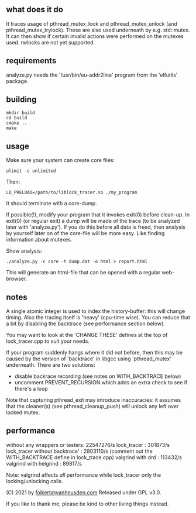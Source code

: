 what does it do
---------------
It traces usage of pthread_mutex_lock and pthread_mutex_unlock
(and pthread_mutex_trylock).
These are also used underneath by e.g. std::mutex.
It can then show if certain invalid actions were performed on
the mutexes used.
rwlocks are not yet supported.


requirements
------------
analyze.py needs the '/usr/bin/eu-addr2line' program from the
'elfutils' package.


building
--------
```
mkdir build
cd build
cmake ..
make
```


usage
-----
Make sure your system can create core files:

```
ulimit -c unlimited
```

Then:

```
LD_PRELOAD=/path/to/liblock_tracer.so ./my_program
```

It should terminate with a core-dump.

If possible(!), modify your program that it invokes exit(0)
before clean-up. In exit(0) (or regular exit) a dump will be
made of the trace (to be analyzed later with 'analyze.py').
If you do this before all data is freed, then analysis by
yourself later on of the core-file will be more easy. Like
finding information about mutexes.


Show analysis:

```
./analyze.py -c core -t dump.dat -o html > report.html
```

This will generate an html-file that can be opened with a regular
web-browser.


notes
-----
A single atomic integer is used to index the history-buffer: this
will change timing. Also the tracing itself is 'heavy' (cpu-time
wise). You can reduce that a bit by disabling the backtrace (see
performance section below).

You may want to look at the 'CHANGE THESE' defines at the top of
lock_tracer.cpp to suit your needs.

If your program suddenly hangs where it did not before, then
this may be caused by the version of 'backtrace' in libgcc
using 'pthread_mutex' underneath.
There are two solutions:
- disable backrace recording (see notes on WITH_BACKTRACE below)
- uncomment PREVENT_RECURSION which adds an extra check to see
  if there's a loop

Note that capturing pthread_exit may introduce inaccuracies: it
assumes that the cleaner(s) (see pthread_cleanup_push) will
unlock any left over locked mutex.


performance
-----------
without any wrappers or testers: 22547276/s
lock_tracer                    :   301873/s
lock_tracer without backtrace' :  2803110/s  (comment out the WITH_BACKTRACE define in lock_trace.cpp)
valgrind with drd              :   113432/s
valgrind with helgrind         :    89817/s

Note: valgrind affects *all* performance while lock_tracer only
the locking/unlocking calls.


(C) 2021 by folkert@vanheusden.com
Released under GPL v3.0.

If you like to thank me, please be kind to other living things instead.
